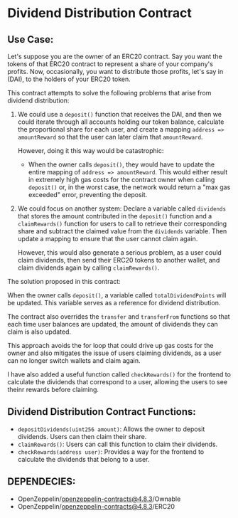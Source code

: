 # Dividend Distribution Contract

## Use Case:

Let's suppose you are the owner of an ERC20 contract. Say you want the tokens of that ERC20 contract to represent a share of your company's profits. Now, occasionally, you want to distribute those profits, let's say in (DAI), to the holders of your ERC20 token.

This contract attempts to solve the following problems that arise from dividend distribution:

1. We could use a `deposit()` function that receives the DAI, and then we could iterate through all accounts holding our token balance, calculate the proportional share for each user, and create a mapping `address => amountReward` so that the user can later claim that `amountReward`.

   However, doing it this way would be catastrophic:
   - When the owner calls `deposit()`, they would have to update the entire mapping of `address => amountReward`. This would either result in extremely high gas costs for the contract owner when calling `deposit()` or, in the worst case, the network would return a "max gas exceeded" error, preventing the deposit.

2. We could focus on another system:
   Declare a variable called `dividends` that stores the amount contributed in the `deposit()` function and a `claimRewards()` function for users to call to retrieve their corresponding share and subtract the claimed value from the `dividends` variable. Then update a mapping to ensure that the user cannot claim again.

   However, this would also generate a serious problem, as a user could claim dividends, then send their ERC20 tokens to another wallet, and claim dividends again by calling `claimRewards()`.

The solution proposed in this contract:

When the owner calls `deposit()`, a variable called `totalDividendPoints` will be updated. This variable serves as a reference for dividend distribution.

The contract also overrides the `transfer` and `transferFrom` functions so that each time user balances are updated, the amount of dividends they can claim is also updated.

This approach avoids the for loop that could drive up gas costs for the owner and also mitigates the issue of users claiming dividends, as a user can no longer switch wallets and claim again.

I have also added a useful function called `checkRewards()` for the frontend to calculate the dividends that correspond to a user, allowing the users to see theinr rewards before claiming.

## Dividend Distribution Contract Functions:

- `depositDividends(uint256 amount)`: Allows the owner to deposit dividends. Users can then claim their share.
- `claimRewards()`: Users can call this function to claim their dividends.
- `checkRewards(address user)`: Provides a way for the frontend to calculate the dividends that belong to a user.

## DEPENDECIES:
 - OpenZeppelin/openzeppelin-contracts@4.8.3/Ownable
 - OpenZeppelin/openzeppelin-contracts@4.8.3/ERC20
